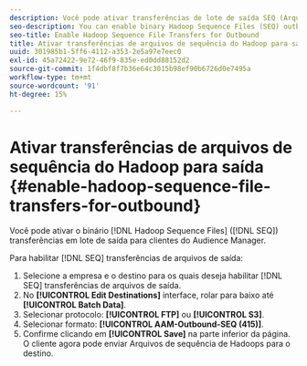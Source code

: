 ```yaml
---
description: Você pode ativar transferências de lote de saída SEQ (Arquivos de Sequência de Hadoop Binário) para clientes do Audience Manager.
seo-description: You can enable binary Hadoop Sequence Files (SEQ) outbound batch transfers for Audience Manager customers.
seo-title: Enable Hadoop Sequence File Transfers for Outbound
title: Ativar transferências de arquivos de sequência do Hadoop para saída
uuid: 301985b1-5ff6-4112-a353-2e5a97e7eec0
exl-id: 45a72422-9e72-46f9-835e-ed0dd88152d2
source-git-commit: 1f4dbf8f7b36e64c3015b98ef90b6726d0e7495a
workflow-type: tm+mt
source-wordcount: '91'
ht-degree: 15%

---
```


# Ativar transferências de arquivos de sequência do Hadoop para saída {#enable-hadoop-sequence-file-transfers-for-outbound}

Você pode ativar o binário [!DNL Hadoop Sequence Files] ([!DNL SEQ]) transferências em lote de saída para clientes do Audience Manager.

Para habilitar [!DNL SEQ] transferências de arquivos de saída:

1. Selecione a empresa e o destino para os quais deseja habilitar [!DNL SEQ] transferências de arquivos de saída.
1. No **[!UICONTROL Edit Destinations]** interface, rolar para baixo até **[!UICONTROL Batch Data]**.
1. Selecionar protocolo: **[!UICONTROL FTP]** ou **[!UICONTROL S3]**.
1. Selecionar formato: **[!UICONTROL AAM-Outbound-SEQ (415)]**.
1. Confirme clicando em **[!UICONTROL Save]** na parte inferior da página. O cliente agora pode enviar Arquivos de sequência de Hadoops para o destino.
